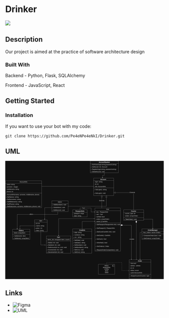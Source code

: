 # Drinker
![](https://external-content.duckduckgo.com/iu/?u=https%3A%2F%2Fwww.ratebeer.com%2Fimages%2Ficons%2Ficon-beer.png&f=1&nofb=1&ipt=650d85dad65ea3b0a0e23660365b775e038a27bbc41e44f8d88a7e738e7035f6&ipo=images)
## Description 

Our project is aimed at the practice of software architecture design

### Built With
Backend - Python, Flask, SQLAlchemy

Frontend - JavaScript, React

## Getting Started

### Installation

If you want to use your bot with my code:

```
git clone https://github.com/Pe4eNPe4eNkI/Drinker.git
```

## UML 

![UML](img/UML.jpg)


## Links
  - ![Figma](https://www.figma.com/file/HJhjDN9W7fYinW0gxAd3yJ/Drinker?type=design&node-id=12%3A42&mode=design&t=NPqXTfNC8TRCgjDN-1)
  - ![UML](https://drive.google.com/file/d/1hWTFFe0DxU6xIl05Jco54IcCnWHMgPjc/view?usp=sharing)
